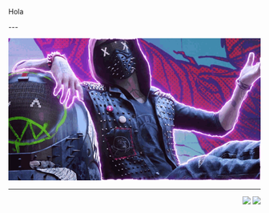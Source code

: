 <p align="center">
  
  Hola

</p>
---

<p align="center">
  
  <img src="game.gif">

</p>

---

<div align="right">
  <img src="https://views.whatilearened.today/views/github/Xerbuff/verma-anushka.svg">
  <img src="https://img.shields.io/badge/Gracias%20por%20visitarme%20Negro-!-1EAEDB.svg">
</div>
